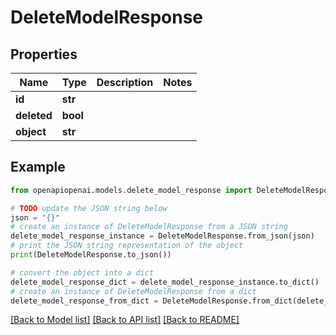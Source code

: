 # DeleteModelResponse


## Properties

Name | Type | Description | Notes
------------ | ------------- | ------------- | -------------
**id** | **str** |  | 
**deleted** | **bool** |  | 
**object** | **str** |  | 

## Example

```python
from openapiopenai.models.delete_model_response import DeleteModelResponse

# TODO update the JSON string below
json = "{}"
# create an instance of DeleteModelResponse from a JSON string
delete_model_response_instance = DeleteModelResponse.from_json(json)
# print the JSON string representation of the object
print(DeleteModelResponse.to_json())

# convert the object into a dict
delete_model_response_dict = delete_model_response_instance.to_dict()
# create an instance of DeleteModelResponse from a dict
delete_model_response_from_dict = DeleteModelResponse.from_dict(delete_model_response_dict)
```
[[Back to Model list]](../README.md#documentation-for-models) [[Back to API list]](../README.md#documentation-for-api-endpoints) [[Back to README]](../README.md)


